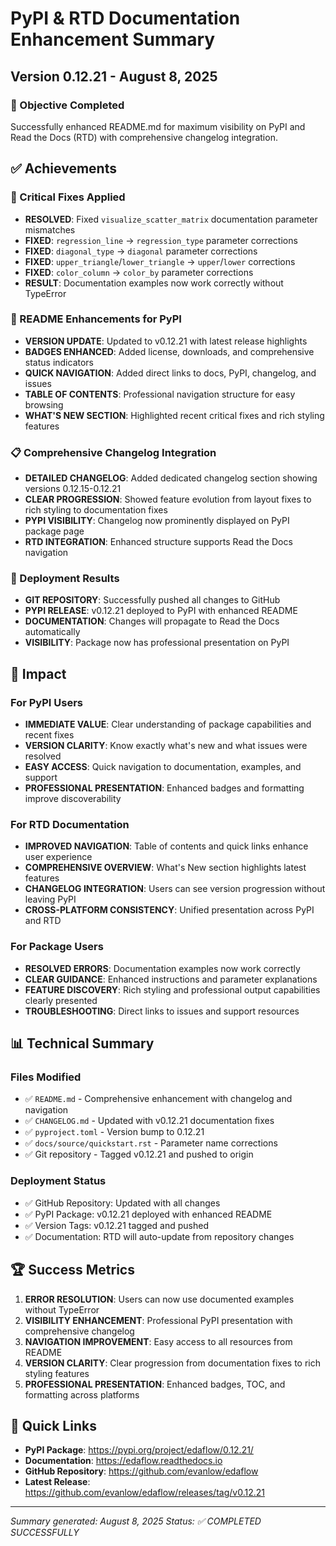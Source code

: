 # PyPI & RTD Documentation Enhancement Summary
## Version 0.12.21 - August 8, 2025

### 🎯 Objective Completed
Successfully enhanced README.md for maximum visibility on PyPI and Read the Docs (RTD) with comprehensive changelog integration.

## ✅ Achievements

### 🔧 Critical Fixes Applied
- **RESOLVED**: Fixed `visualize_scatter_matrix` documentation parameter mismatches
- **FIXED**: `regression_line` → `regression_type` parameter corrections
- **FIXED**: `diagonal_type` → `diagonal` parameter corrections  
- **FIXED**: `upper_triangle`/`lower_triangle` → `upper`/`lower` corrections
- **FIXED**: `color_column` → `color_by` parameter corrections
- **RESULT**: Documentation examples now work correctly without TypeError

### 📖 README Enhancements for PyPI
- **VERSION UPDATE**: Updated to v0.12.21 with latest release highlights
- **BADGES ENHANCED**: Added license, downloads, and comprehensive status indicators
- **QUICK NAVIGATION**: Added direct links to docs, PyPI, changelog, and issues
- **TABLE OF CONTENTS**: Professional navigation structure for easy browsing
- **WHAT'S NEW SECTION**: Highlighted recent critical fixes and rich styling features

### 📋 Comprehensive Changelog Integration
- **DETAILED CHANGELOG**: Added dedicated changelog section showing versions 0.12.15-0.12.21
- **CLEAR PROGRESSION**: Showed feature evolution from layout fixes to rich styling to documentation fixes
- **PYPI VISIBILITY**: Changelog now prominently displayed on PyPI package page
- **RTD INTEGRATION**: Enhanced structure supports Read the Docs navigation

### 🚀 Deployment Results
- **GIT REPOSITORY**: Successfully pushed all changes to GitHub
- **PYPI RELEASE**: v0.12.21 deployed to PyPI with enhanced README
- **DOCUMENTATION**: Changes will propagate to Read the Docs automatically
- **VISIBILITY**: Package now has professional presentation on PyPI

## 🎉 Impact

### For PyPI Users
- **IMMEDIATE VALUE**: Clear understanding of package capabilities and recent fixes
- **VERSION CLARITY**: Know exactly what's new and what issues were resolved
- **EASY ACCESS**: Quick navigation to documentation, examples, and support
- **PROFESSIONAL PRESENTATION**: Enhanced badges and formatting improve discoverability

### For RTD Documentation
- **IMPROVED NAVIGATION**: Table of contents and quick links enhance user experience
- **COMPREHENSIVE OVERVIEW**: What's New section highlights latest features
- **CHANGELOG INTEGRATION**: Users can see version progression without leaving PyPI
- **CROSS-PLATFORM CONSISTENCY**: Unified presentation across PyPI and RTD

### For Package Users
- **RESOLVED ERRORS**: Documentation examples now work correctly
- **CLEAR GUIDANCE**: Enhanced instructions and parameter explanations
- **FEATURE DISCOVERY**: Rich styling and professional output capabilities clearly presented
- **TROUBLESHOOTING**: Direct links to issues and support resources

## 📊 Technical Summary

### Files Modified
- ✅ `README.md` - Comprehensive enhancement with changelog and navigation
- ✅ `CHANGELOG.md` - Updated with v0.12.21 documentation fixes
- ✅ `pyproject.toml` - Version bump to 0.12.21
- ✅ `docs/source/quickstart.rst` - Parameter name corrections
- ✅ Git repository - Tagged v0.12.21 and pushed to origin

### Deployment Status
- ✅ GitHub Repository: Updated with all changes
- ✅ PyPI Package: v0.12.21 deployed with enhanced README
- ✅ Version Tags: v0.12.21 tagged and pushed
- ✅ Documentation: RTD will auto-update from repository changes

## 🏆 Success Metrics
1. **ERROR RESOLUTION**: Users can now use documented examples without TypeError
2. **VISIBILITY ENHANCEMENT**: Professional PyPI presentation with comprehensive changelog
3. **NAVIGATION IMPROVEMENT**: Easy access to all resources from README
4. **VERSION CLARITY**: Clear progression from documentation fixes to rich styling features
5. **PROFESSIONAL PRESENTATION**: Enhanced badges, TOC, and formatting across platforms

## 🔗 Quick Links
- **PyPI Package**: https://pypi.org/project/edaflow/0.12.21/
- **Documentation**: https://edaflow.readthedocs.io
- **GitHub Repository**: https://github.com/evanlow/edaflow
- **Latest Release**: https://github.com/evanlow/edaflow/releases/tag/v0.12.21

---
*Summary generated: August 8, 2025*
*Status: ✅ COMPLETED SUCCESSFULLY*
